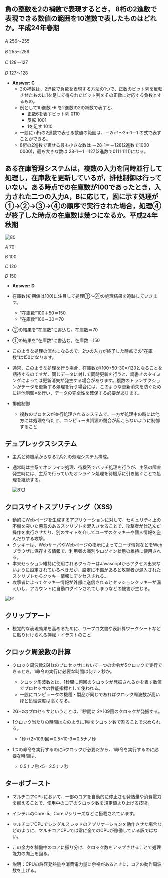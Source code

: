 
## 負の整数を2の補数で表現するとき， 8桁の2進数で表現できる数値の範囲を10進数で表したものはどれか。平成24年春期　

 *A* 256～255
 
 *B* 255～256
 
 *C* 128～127
 
 *D* 127～128

- **Answer:  C**
  - 2の補数は、2進数で負数を表現する方法の1つで、正数のビット列を反転させたものに1を足して得られたビット列をその正数に対応する負数とするもの。
  - 例として10進数 -6 を2進数の2の補数で表すと、
    - 正数6を表すビット列 0110
    - 反転 1001
    - 1を足す 1010
  - 一般に n桁の2進数で表せる数値の範囲は、－2n-1～2n-1－1 の式で表すことができる。
  - 8桁の2進数で表せる最も小さな数は －28-1＝－128(2進数で1000 0000)，最も大きな数は 28-1－1＝127(2進数で0111 1111)になる。

## ある在庫管理システムは，複数の入力を同時並行して処理し，在庫数を更新しているが，排他制御は行っていない。ある時点での在庫数が100であったとき，入力された二つの入力A，Bに応じて，図に示す処理が①→②→③→④の順序で実行された場合，処理④が終了した時点の在庫数は幾つになるか。平成24年秋期

![80](https://user-images.githubusercontent.com/60562723/83217572-0bee5300-a1a7-11ea-9040-08fb9cbdaab6.gif)
 
 *A* 70
 
 *B* 100
 
 *C* 120
 
 *D* 150
 
 - **Answer:  D**

- 在庫数(初期値は100)に注目して処理①～④の処理結果を追跡していきます。
  - "在庫数"100＋50＝150
  - "在庫数"100－30＝70
- ②の結果を"在庫数"に書込む。在庫数＝70
- ①の結果を"在庫数"に書込む。在庫数＝150
- このような処理の流れになるので、2つの入力が終了した時点での"在庫数"は150になります。

- 通常、このような処理を行う場合、在庫数が(100+50-30=)120となることを期待するのですが、同じデータに対して同時更新を行うと、読書きのタイミングによっては更新消失が発生する場合があります。複数のトランザクションがデータを更新する処理を行う場合には、このような更新消失を防ぐために排他制御※を行い、データの完全性を確保する必要があります。
- 排他制御
  - 複数のプロセスが並行処理されるシステムで、一方が処理中の時には他方には処理を待たせ、コンピュータ資源の競合が起こらないように制御すること
  
  
## デュプレックスシステム
- 主系と待機系からなる2系列の処理システム構成。
- 通常時は主系でオンライン処理、待機系でバッチ処理を行うが、主系の障害発生時には、主系で行っていたオンライン処理を待機系に引き継ぐことで処理を継続する。
  
  ![87_1](https://user-images.githubusercontent.com/60562723/83471569-f9825b00-a4bf-11ea-8365-ab87a33f2318.gif)


## クロスサイトスプリティング（XSS)
- 動的にWebページを生成するアプリケーションに対して、セキュリティ上の不備を突いた悪意のあるスクリプトを混入させることで、攻撃者が仕込んだ操作を実行させたり、別のサイトを介してユーザのクッキーや個人情報を盗んだりする攻撃。
- クッキーは、WebサーバやWebページの指示によってユーザ情報などをWebブラウザに保存する情報で、利用者の識別やログイン状態の維持に使用される。
- 本来セッション維持に使用されるクッキーはJavascriptからアクセス出来ないように設定されているべきだが、設定に不備があると攻撃者が混入されたスクリプトからクッキー情報にアクセスされる。
- 攻撃者によってクッキー情報が外部に送信されるとセッションクッキーが漏えいし、アカウントに自動ログインされてしまうなどの被害が生じる。

![91](https://user-images.githubusercontent.com/60562723/83589301-56e4dd80-a58e-11ea-8ed7-ba85918f9731.gif)

## クリップアート
- 視覚的な表現効果を高めるために、ワープロ文書や表計算ワークシートなどに貼り付けられる挿絵・イラストのこと

## クロック周波数の計算
- クロック周波数2GHzのプロセッサにおいて一つの命令が5クロックで実行できるとき，1命令の実行に必要な時間は何ナノ秒か。
  - クロック周波数とは、1秒間に何回のクロックが発振されるかを表す数値でプロセッサの性能指標として使われる。
  - 一般にコンピュータの機種・製品が同じであればクロック周波数が高いほど処理速度は高くなる。

- 2GHzのプロセッサということは、1秒間に 2×109回のクロックが発振する。
- 1クロック当たりの時間は次のように1秒をクロック数で割ることで求められる。
  - 1秒÷(2×109)回＝0.5×10-9＝0.5ナノ秒
- 1つの命令を実行するのに5クロックが必要だから、1命令を実行するのに必要な時間は、
  - 0.5ナノ秒×5＝2.5ナノ秒
  
## ターボブースト
- マルチコアCPUにおいて、一部のコアを自動的に停止させ発熱量や消費電力を抑えることで、使用中のコアのクロック数を規定値より上げる技術。
- インテルのCore i5、Core i7シリーズなどに搭載されています。
- マルチコアCPUでシングルスレッドのアプリケーションを動作させた場合などのように、マルチコアCPUでは常に全てのCPUが稼働している訳ではない。
- この余力を稼働中のコアに振り分け、クロック数をアップさせることで処理能力の向上を図る。

- 説明：CPUの許容発熱量や消費電力量に余裕があるときに，コアの動作周波数を上げる。
